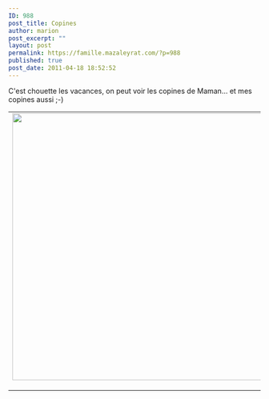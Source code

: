 ```yaml
---
ID: 988
post_title: Copines
author: marion
post_excerpt: ""
layout: post
permalink: https://famille.mazaleyrat.com/?p=988
published: true
post_date: 2011-04-18 18:52:52
---
```

C'est chouette les vacances, on peut voir les copines de Maman... et mes copines aussi ;-)

<table style="width:auto;"><tr><td><a href="https://picasaweb.google.com/lh/photo/DwwURSpydcnCYuvkvFrdUYsGSQkACv2yX-UWW308mrA?feat=embedwebsite"><img src="https://lh5.googleusercontent.com/_qbV1WR9bgJc/TayG_t0262I/AAAAAAAAGjQ/YZ9z1ZZjUa0/s800/DSC_0007.JPG" height="532" width="800" /></a></td></tr><tr><td style="font-family:arial,sans-serif; font-size:11px; text-align:right">De <a href="https://picasaweb.google.com/marion.barbierfendt/18042011?authkey=Gv1sRgCKzQnOqWwu6XpQE&feat=embedwebsite">18/04/2011</a></td></tr></table>